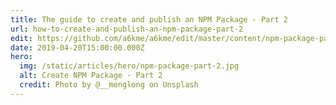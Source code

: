 ```yaml
---
title: The guide to create and publish an NPM Package - Part 2
url: how-to-create-and-publish-an-npm-package-part-2
edit: https://github.com/a6kme/a6kme/edit/master/content/npm-package-part-2.md
date: 2019-04-20T15:00:00.000Z
hero:
  img: /static/articles/hero/npm-package-part-2.jpg
  alt: Create NPM Package - Part 2
  credit: Photo by @__menglong on Unsplash
---
```

<!-- 5) **Externalize dependencies to be put as peerDependencies to avoid bundling in the core library 
and also put the dependencies as devDependency**
6) **Set up `webpack` to use appropriate loaders**
7) **Do not add `.npmignore` file, instead use `files` property of package.json.**
8) **Decide between main and module**
9) **Test it before publishing it to NPM** -->